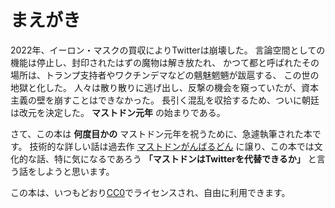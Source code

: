 # まえがき

2022年、イーロン・マスクの買収によりTwitterは崩壊した。
言論空間としての機能は停止し、封印されたはずの魔物は解き放たれ、
かつて都と呼ばれたその場所は、トランプ支持者やワクチンデマなどの魑魅魍魎が跋扈する、
この世の地獄と化した。
人々は散り散りに逃げ出し、反撃の機会を窺っていたが、資本主義の壁を崩すことはできなかった。
長引く混乱を収拾するため、ついに朝廷は改元を決定した。
 **マストドン元年** の始まりである。

さて、この本は **何度目かの** マストドン元年を祝うために、急遽執筆された本です。
技術的な詳しい話は過去作 [マストドンがんばるどん](https://np-complete-books.s3.amazonaws.com/pdf/C92.pdf) に譲り、この本では文化的な話、特に気になるであろう **「マストドンはTwitterを代替できるか」** と言う話をしようと思います。

この本は、いつもどおり[CC0](https://creativecommons.org/choose/zero/)でライセンスされ、自由に利用できます。
